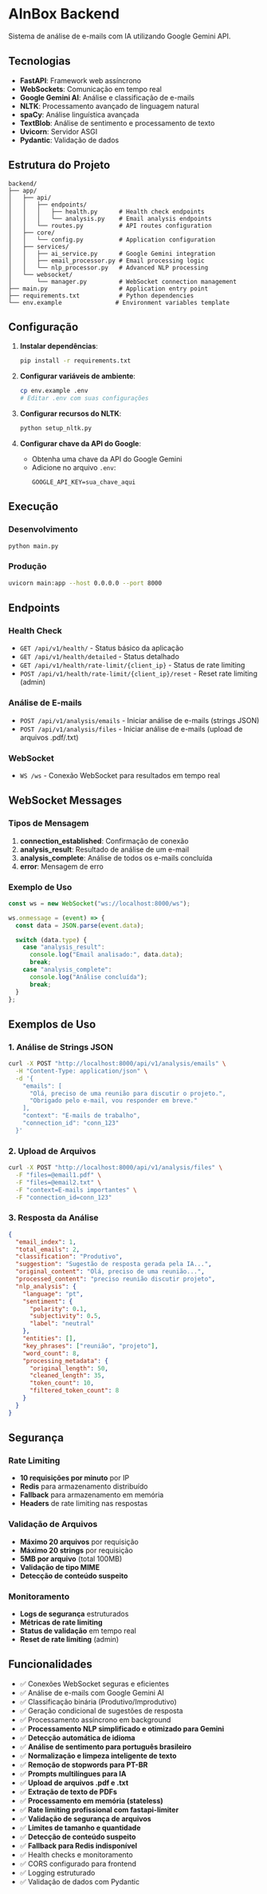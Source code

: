 # AInBox Backend

Sistema de análise de e-mails com IA utilizando Google Gemini API.

## Tecnologias

- **FastAPI**: Framework web assíncrono
- **WebSockets**: Comunicação em tempo real
- **Google Gemini AI**: Análise e classificação de e-mails
- **NLTK**: Processamento avançado de linguagem natural
- **spaCy**: Análise linguística avançada
- **TextBlob**: Análise de sentimento e processamento de texto
- **Uvicorn**: Servidor ASGI
- **Pydantic**: Validação de dados

## Estrutura do Projeto

```
backend/
├── app/
│   ├── api/
│   │   ├── endpoints/
│   │   │   ├── health.py      # Health check endpoints
│   │   │   └── analysis.py    # Email analysis endpoints
│   │   └── routes.py          # API routes configuration
│   ├── core/
│   │   └── config.py          # Application configuration
│   ├── services/
│   │   ├── ai_service.py      # Google Gemini integration
│   │   ├── email_processor.py # Email processing logic
│   │   └── nlp_processor.py   # Advanced NLP processing
│   └── websocket/
│       └── manager.py         # WebSocket connection management
├── main.py                    # Application entry point
├── requirements.txt           # Python dependencies
└── env.example               # Environment variables template
```

## Configuração

1. **Instalar dependências**:

   ```bash
   pip install -r requirements.txt
   ```

2. **Configurar variáveis de ambiente**:

   ```bash
   cp env.example .env
   # Editar .env com suas configurações
   ```

3. **Configurar recursos do NLTK**:

   ```bash
   python setup_nltk.py
   ```

4. **Configurar chave da API do Google**:
   - Obtenha uma chave da API do Google Gemini
   - Adicione no arquivo `.env`:
     ```
     GOOGLE_API_KEY=sua_chave_aqui
     ```

## Execução

### Desenvolvimento

```bash
python main.py
```

### Produção

```bash
uvicorn main:app --host 0.0.0.0 --port 8000
```

## Endpoints

### Health Check

- `GET /api/v1/health/` - Status básico da aplicação
- `GET /api/v1/health/detailed` - Status detalhado
- `GET /api/v1/health/rate-limit/{client_ip}` - Status de rate limiting
- `POST /api/v1/health/rate-limit/{client_ip}/reset` - Reset rate limiting (admin)

### Análise de E-mails

- `POST /api/v1/analysis/emails` - Iniciar análise de e-mails (strings JSON)
- `POST /api/v1/analysis/files` - Iniciar análise de e-mails (upload de arquivos .pdf/.txt)

### WebSocket

- `WS /ws` - Conexão WebSocket para resultados em tempo real

## WebSocket Messages

### Tipos de Mensagem

1. **connection_established**: Confirmação de conexão
2. **analysis_result**: Resultado de análise de um e-mail
3. **analysis_complete**: Análise de todos os e-mails concluída
4. **error**: Mensagem de erro

### Exemplo de Uso

```javascript
const ws = new WebSocket("ws://localhost:8000/ws");

ws.onmessage = (event) => {
  const data = JSON.parse(event.data);

  switch (data.type) {
    case "analysis_result":
      console.log("Email analisado:", data.data);
      break;
    case "analysis_complete":
      console.log("Análise concluída");
      break;
  }
};
```

## Exemplos de Uso

### 1. Análise de Strings JSON

```bash
curl -X POST "http://localhost:8000/api/v1/analysis/emails" \
  -H "Content-Type: application/json" \
  -d '{
    "emails": [
      "Olá, preciso de uma reunião para discutir o projeto.",
      "Obrigado pelo e-mail, vou responder em breve."
    ],
    "context": "E-mails de trabalho",
    "connection_id": "conn_123"
  }'
```

### 2. Upload de Arquivos

```bash
curl -X POST "http://localhost:8000/api/v1/analysis/files" \
  -F "files=@email1.pdf" \
  -F "files=@email2.txt" \
  -F "context=E-mails importantes" \
  -F "connection_id=conn_123"
```

### 3. Resposta da Análise

```json
{
  "email_index": 1,
  "total_emails": 2,
  "classification": "Produtivo",
  "suggestion": "Sugestão de resposta gerada pela IA...",
  "original_content": "Olá, preciso de uma reunião...",
  "processed_content": "preciso reunião discutir projeto",
  "nlp_analysis": {
    "language": "pt",
    "sentiment": {
      "polarity": 0.1,
      "subjectivity": 0.5,
      "label": "neutral"
    },
    "entities": [],
    "key_phrases": ["reunião", "projeto"],
    "word_count": 8,
    "processing_metadata": {
      "original_length": 50,
      "cleaned_length": 35,
      "token_count": 10,
      "filtered_token_count": 8
    }
  }
}
```

## Segurança

### Rate Limiting

- **10 requisições por minuto** por IP
- **Redis** para armazenamento distribuído
- **Fallback** para armazenamento em memória
- **Headers** de rate limiting nas respostas

### Validação de Arquivos

- **Máximo 20 arquivos** por requisição
- **Máximo 20 strings** por requisição
- **5MB por arquivo** (total 100MB)
- **Validação de tipo MIME**
- **Detecção de conteúdo suspeito**

### Monitoramento

- **Logs de segurança** estruturados
- **Métricas de rate limiting**
- **Status de validação** em tempo real
- **Reset de rate limiting** (admin)

## Funcionalidades

- ✅ Conexões WebSocket seguras e eficientes
- ✅ Análise de e-mails com Google Gemini AI
- ✅ Classificação binária (Produtivo/Improdutivo)
- ✅ Geração condicional de sugestões de resposta
- ✅ Processamento assíncrono em background
- ✅ **Processamento NLP simplificado e otimizado para Gemini**
- ✅ **Detecção automática de idioma**
- ✅ **Análise de sentimento para português brasileiro**
- ✅ **Normalização e limpeza inteligente de texto**
- ✅ **Remoção de stopwords para PT-BR**
- ✅ **Prompts multilíngues para IA**
- ✅ **Upload de arquivos .pdf e .txt**
- ✅ **Extração de texto de PDFs**
- ✅ **Processamento em memória (stateless)**
- ✅ **Rate limiting profissional com fastapi-limiter**
- ✅ **Validação de segurança de arquivos**
- ✅ **Limites de tamanho e quantidade**
- ✅ **Detecção de conteúdo suspeito**
- ✅ **Fallback para Redis indisponível**
- ✅ Health checks e monitoramento
- ✅ CORS configurado para frontend
- ✅ Logging estruturado
- ✅ Validação de dados com Pydantic
